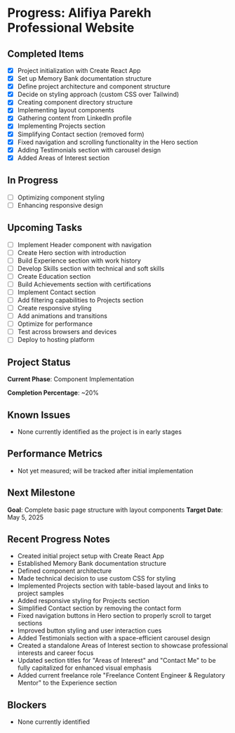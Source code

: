# Progress: Alifiya Parekh Professional Website

## Completed Items
- [x] Project initialization with Create React App
- [x] Set up Memory Bank documentation structure
- [x] Define project architecture and component structure
- [x] Decide on styling approach (custom CSS over Tailwind)
- [x] Creating component directory structure
- [x] Implementing layout components
- [x] Gathering content from LinkedIn profile
- [x] Implementing Projects section
- [x] Simplifying Contact section (removed form)
- [x] Fixed navigation and scrolling functionality in the Hero section
- [x] Adding Testimonials section with carousel design
- [x] Added Areas of Interest section

## In Progress
- [ ] Optimizing component styling
- [ ] Enhancing responsive design

## Upcoming Tasks
- [ ] Implement Header component with navigation
- [ ] Create Hero section with introduction
- [ ] Build Experience section with work history
- [ ] Develop Skills section with technical and soft skills
- [ ] Create Education section
- [ ] Build Achievements section with certifications
- [ ] Implement Contact section
- [ ] Add filtering capabilities to Projects section
- [ ] Create responsive styling
- [ ] Add animations and transitions
- [ ] Optimize for performance
- [ ] Test across browsers and devices
- [ ] Deploy to hosting platform

## Project Status
**Current Phase**: Component Implementation

**Completion Percentage**: ~20%

## Known Issues
- None currently identified as the project is in early stages

## Performance Metrics
- Not yet measured; will be tracked after initial implementation

## Next Milestone
**Goal**: Complete basic page structure with layout components
**Target Date**: May 5, 2025

## Recent Progress Notes
- Created initial project setup with Create React App
- Established Memory Bank documentation structure
- Defined component architecture
- Made technical decision to use custom CSS for styling
- Implemented Projects section with table-based layout and links to project samples
- Added responsive styling for Projects section
- Simplified Contact section by removing the contact form
- Fixed navigation buttons in Hero section to properly scroll to target sections
- Improved button styling and user interaction cues
- Added Testimonials section with a space-efficient carousel design
- Created a standalone Areas of Interest section to showcase professional interests and career focus
- Updated section titles for "Areas of Interest" and "Contact Me" to be fully capitalized for enhanced visual emphasis
- Added current freelance role "Freelance Content Engineer & Regulatory Mentor" to the Experience section

## Blockers
- None currently identified
